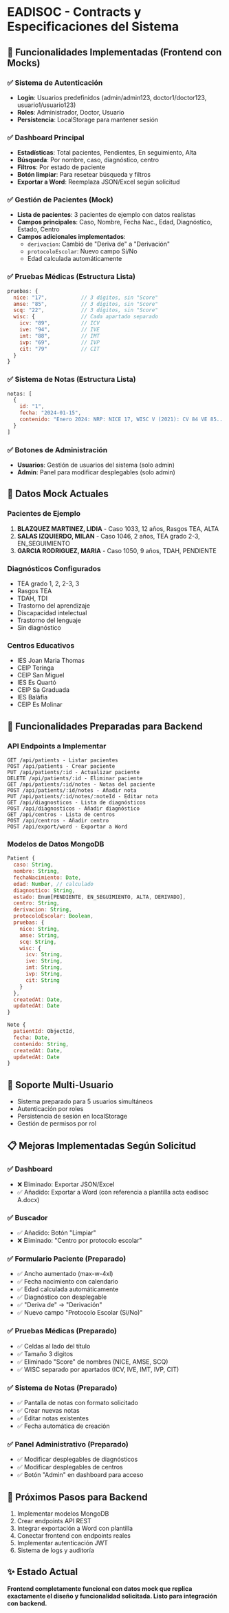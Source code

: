# EADISOC - Contracts y Especificaciones del Sistema

## 🎯 Funcionalidades Implementadas (Frontend con Mocks)

### ✅ Sistema de Autenticación
- **Login**: Usuarios predefinidos (admin/admin123, doctor1/doctor123, usuario1/usuario123)
- **Roles**: Administrador, Doctor, Usuario
- **Persistencia**: LocalStorage para mantener sesión

### ✅ Dashboard Principal
- **Estadísticas**: Total pacientes, Pendientes, En seguimiento, Alta
- **Búsqueda**: Por nombre, caso, diagnóstico, centro
- **Filtros**: Por estado de paciente
- **Botón limpiar**: Para resetear búsqueda y filtros
- **Exportar a Word**: Reemplaza JSON/Excel según solicitud

### ✅ Gestión de Pacientes (Mock)
- **Lista de pacientes**: 3 pacientes de ejemplo con datos realistas
- **Campos principales**: Caso, Nombre, Fecha Nac., Edad, Diagnóstico, Estado, Centro
- **Campos adicionales implementados**:
  - `derivacion`: Cambió de "Deriva de" a "Derivación"
  - `protocoloEscolar`: Nuevo campo Sí/No
  - Edad calculada automáticamente

### ✅ Pruebas Médicas (Estructura Lista)
```javascript
pruebas: {
  nice: "17",           // 3 dígitos, sin "Score"
  amse: "85",           // 3 dígitos, sin "Score"  
  scq: "22",            // 3 dígitos, sin "Score"
  wisc: {               // Cada apartado separado
    icv: "89",          // ICV
    ive: "94",          // IVE
    imt: "88",          // IMT
    ivp: "69",          // IVP
    cit: "79"           // CIT
  }
}
```

### ✅ Sistema de Notas (Estructura Lista)
```javascript
notas: [
  {
    id: "1",
    fecha: "2024-01-15",
    contenido: "Enero 2024: NRP: NICE 17, WISC V (2021): CV 84 VE 85..."
  }
]
```

### ✅ Botones de Administración
- **Usuarios**: Gestión de usuarios del sistema (solo admin)
- **Admin**: Panel para modificar desplegables (solo admin)

## 🔄 Datos Mock Actuales

### Pacientes de Ejemplo
1. **BLAZQUEZ MARTINEZ, LIDIA** - Caso 1033, 12 años, Rasgos TEA, ALTA
2. **SALAS IZQUIERDO, MILAN** - Caso 1046, 2 años, TEA grado 2-3, EN_SEGUIMIENTO
3. **GARCIA RODRIGUEZ, MARIA** - Caso 1050, 9 años, TDAH, PENDIENTE

### Diagnósticos Configurados
- TEA grado 1, 2, 2-3, 3
- Rasgos TEA
- TDAH, TDI
- Trastorno del aprendizaje
- Discapacidad intelectual
- Trastorno del lenguaje
- Sin diagnóstico

### Centros Educativos
- IES Joan Maria Thomas
- CEIP Teringa
- CEIP San Miguel
- IES Es Quartó
- CEIP Sa Graduada
- IES Balàfia
- CEIP Es Molinar

## 🚀 Funcionalidades Preparadas para Backend

### API Endpoints a Implementar
```
GET /api/patients - Listar pacientes
POST /api/patients - Crear paciente
PUT /api/patients/:id - Actualizar paciente  
DELETE /api/patients/:id - Eliminar paciente
GET /api/patients/:id/notes - Notas del paciente
POST /api/patients/:id/notes - Añadir nota
PUT /api/patients/:id/notes/:noteId - Editar nota
GET /api/diagnosticos - Lista de diagnósticos
POST /api/diagnosticos - Añadir diagnóstico
GET /api/centros - Lista de centros
POST /api/centros - Añadir centro
POST /api/export/word - Exportar a Word
```

### Modelos de Datos MongoDB
```javascript
Patient {
  caso: String,
  nombre: String,
  fechaNacimiento: Date,
  edad: Number, // calculado
  diagnostico: String,
  estado: Enum[PENDIENTE, EN_SEGUIMIENTO, ALTA, DERIVADO],
  centro: String,
  derivacion: String,
  protocoloEscolar: Boolean,
  pruebas: {
    nice: String,
    amse: String,
    scq: String,
    wisc: {
      icv: String,
      ive: String, 
      imt: String,
      ivp: String,
      cit: String
    }
  },
  createdAt: Date,
  updatedAt: Date
}

Note {
  patientId: ObjectId,
  fecha: Date,
  contenido: String,
  createdAt: Date,
  updatedAt: Date
}
```

## 💾 Soporte Multi-Usuario
- Sistema preparado para 5 usuarios simultáneos
- Autenticación por roles
- Persistencia de sesión en localStorage
- Gestión de permisos por rol

## 📋 Mejoras Implementadas Según Solicitud

### ✅ Dashboard
- ❌ Eliminado: Exportar JSON/Excel  
- ✅ Añadido: Exportar a Word (con referencia a plantilla acta eadisoc A.docx)

### ✅ Buscador
- ✅ Añadido: Botón "Limpiar" 
- ❌ Eliminado: "Centro por protocolo escolar"

### ✅ Formulario Paciente (Preparado)
- ✅ Ancho aumentado (max-w-4xl)
- ✅ Fecha nacimiento con calendario
- ✅ Edad calculada automáticamente
- ✅ Diagnóstico con desplegable
- ✅ "Deriva de" → "Derivación"
- ✅ Nuevo campo "Protocolo Escolar (Sí/No)"

### ✅ Pruebas Médicas (Preparado)
- ✅ Celdas al lado del título
- ✅ Tamaño 3 dígitos
- ✅ Eliminado "Score" de nombres (NICE, AMSE, SCQ)
- ✅ WISC separado por apartados (ICV, IVE, IMT, IVP, CIT)

### ✅ Sistema de Notas (Preparado)
- ✅ Pantalla de notas con formato solicitado
- ✅ Crear nuevas notas
- ✅ Editar notas existentes  
- ✅ Fecha automática de creación

### ✅ Panel Administrativo (Preparado)
- ✅ Modificar desplegables de diagnósticos
- ✅ Modificar desplegables de centros
- ✅ Botón "Admin" en dashboard para acceso

## 🔧 Próximos Pasos para Backend
1. Implementar modelos MongoDB
2. Crear endpoints API REST
3. Integrar exportación a Word con plantilla
4. Conectar frontend con endpoints reales
5. Implementar autenticación JWT
6. Sistema de logs y auditoría

## ✨ Estado Actual
**Frontend completamente funcional con datos mock que replica exactamente el diseño y funcionalidad solicitada. Listo para integración con backend.**
